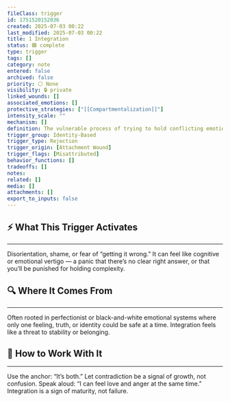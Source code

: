 ```yaml
---
fileClass: trigger
id: 1751520152036
created: 2025-07-03 00:22
last_modified: 2025-07-03 00:22
title: 1 Integration
status: 🟩 complete
type: trigger
tags: []
category: note
entered: false
archived: false
priority: ⚪ None
visibility: 🔒 private
linked_wounds: []
associated_emotions: []
protective_strategies: ["[[Compartmentalization]]"]
intensity_scale: ""
mechanism: []
definition: The vulnerable process of trying to hold conflicting emotions, truths, or parts of self — which can be triggering if you were taught only one version of reality is allowed.
trigger_group: Identity-Based
trigger_type: Rejection
trigger_origin: [Attachment Wound]
trigger_flags: [Misattributed]
behavior_functions: []
tradeoffs: []
notes: 
related: []
media: []
attachments: []
export_to_inputs: false
---
```


## ⚡ What This Trigger Activates
---
Disorientation, shame, or fear of “getting it wrong.” It can feel like cognitive or emotional vertigo — a panic that there’s no clear right answer, or that you’ll be punished for holding complexity.

## 🔍 Where It Comes From
---
Often rooted in perfectionist or black-and-white emotional systems where only one feeling, truth, or identity could be safe at a time. Integration feels like a threat to stability or belonging.

## 🧭 How to Work With It
---
Use the anchor: “It’s both.” Let contradiction be a signal of growth, not confusion. Speak aloud: “I can feel love and anger at the same time.” Integration is a sign of maturity, not failure.
